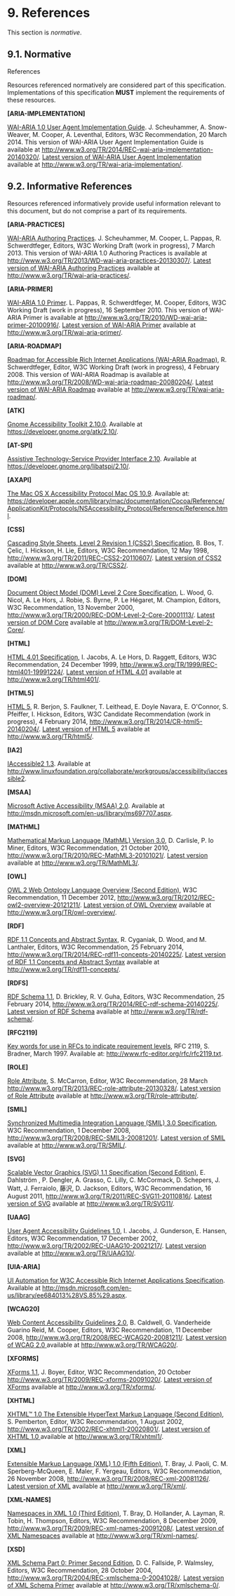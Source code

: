 # <a id="references"></a>9. References

This section is _normative_.

## <a id="references_normative"></a>9.1. Normative

References

Resources referenced normatively are considered part of this specification. Implementations of this specification **MUST** implement the requirements of these resources.

<a id="ref_ARIA-IMPLEMENTATION"></a>**\[ARIA-IMPLEMENTATION\]**

[WAI-ARIA 1.0 User Agent Implementation Guide](http://www.w3.org/TR/2014/REC-wai-aria-implementation-20140320/). J. Scheuhammer, A. Snow-Weaver, M. Cooper, A. Leventhal, Editors, W3C Recommendation, 20 March 2014. This version of WAI-ARIA User Agent Implementation Guide is available at http://www.w3.org/TR/2014/REC-wai-aria-implementation-20140320/. [Latest version of WAI-ARIA User Agent Implementation](http://www.w3.org/TR/wai-aria-implementation/) available at http://www.w3.org/TR/wai-aria-implementation/.

## <a id="references_informative"></a>9.2. Informative References

Resources referenced informatively provide useful information relevant to this document, but do not comprise a part of its requirements.

<a id="ref_ARIA-PRACTICES"></a>**\[ARIA-PRACTICES\]**

[WAI-ARIA Authoring Practices](http://www.w3.org/TR/2013/WD-wai-aria-practices-20130307/). J. Scheuhammer, M. Cooper, L. Pappas, R. Schwerdtfeger, Editors, W3C Working Draft (work in progress), 7 March 2013. This version of WAI-ARIA 1.0 Authoring Practices is available at http://www.w3.org/TR/2013/WD-wai-aria-practices-20130307/. [Latest version of WAI-ARIA Authoring Practices](http://www.w3.org/TR/wai-aria-practices/) available at http://www.w3.org/TR/wai-aria-practices/.

<a id="ref_ARIA-PRIMER"></a>**\[ARIA-PRIMER\]**

[WAI-ARIA 1.0 Primer](http://www.w3.org/TR/2010/WD-wai-aria-primer-20100916/). L. Pappas, R. Schwerdtfeger, M. Cooper, Editors, W3C Working Draft (work in progress), 16 September 2010. This version of WAI-ARIA Primer is available at http://www.w3.org/TR/2010/WD-wai-aria-primer-20100916/. [Latest version of WAI-ARIA Primer](http://www.w3.org/TR/wai-aria-primer/) available at http://www.w3.org/TR/wai-aria-primer/.

<a id="ref_ARIA-ROADMAP"></a>**\[ARIA-ROADMAP\]**

[Roadmap for Accessible Rich Internet Applications (WAI-ARIA Roadmap)](http://www.w3.org/TR/2008/WD-wai-aria-roadmap-20080204/), R. Schwerdtfeger, Editor, W3C Working Draft (work in progress), 4 February 2008. This version of WAI-ARIA Roadmap is available at http://www.w3.org/TR/2008/WD-wai-aria-roadmap-20080204/. [Latest version of WAI-ARIA Roadmap](http://www.w3.org/TR/wai-aria-roadmap/) available at http://www.w3.org/TR/wai-aria-roadmap/.

<a id="ref_ATK"></a>**\[ATK\]**

[Gnome Accessibility Toolkit 2.10.0](https://developer.gnome.org/atk/2.10/). Available at https://developer.gnome.org/atk/2.10/.

<a id="ref_AT-SPI"></a>**\[AT-SPI\]**

[Assistive Technology-Service Provider Interface 2.10](https://developer.gnome.org/libatspi/2.10/). Available at https://developer.gnome.org/libatspi/2.10/.

<a id="ref_AXAPI"></a>**\[AXAPI\]**

[The Mac OS X Accessibility Protocol Mac OS 10.9](https://developer.apple.com/library/mac/documentation/Cocoa/Reference/ApplicationKit/Protocols/NSAccessibility_Protocol/Reference/Reference.html). Available at: https://developer.apple.com/library/mac/documentation/Cocoa/Reference/ApplicationKit/Protocols/NSAccessibility_Protocol/Reference/Reference.html.

<a id="ref_CSS"></a>**\[CSS\]**

[Cascading Style Sheets, Level 2 Revision 1 (CSS2) Specification](http://www.w3.org/TR/2011/REC-CSS2-20110607/), B. Bos, T. Çelic, I. Hickson, H. Lie, Editors, W3C Recommendation, 12 May 1998, http://www.w3.org/TR/2011/REC-CSS2-20110607/. [Latest version of CSS2](http://www.w3.org/TR/CSS2/ "Latest version of Cascading Style Sheets, level 2 (CSS2) Specification") available at http://www.w3.org/TR/CSS2/.

<a id="ref_DOM"></a>**\[DOM\]**

[Document Object Model (DOM) Level 2 Core Specification](http://www.w3.org/TR/2000/REC-DOM-Level-2-Core-20001113/), L. Wood, G. Nicol, A. Le Hors, J. Robie, S. Byrne, P. Le Hégaret, M. Champion, Editors, W3C Recommendation, 13 November 2000, http://www.w3.org/TR/2000/REC-DOM-Level-2-Core-20001113/. [Latest version of DOM Core](http://www.w3.org/TR/DOM-Level-2-Core/ "Latest version of Document Object Model (DOM) Level 2 Core Specification") available at http://www.w3.org/TR/DOM-Level-2-Core/.

<a id="ref_HTML"></a>**\[HTML\]**

[HTML 4.01 Specification](http://www.w3.org/TR/1999/REC-html401-19991224/), I. Jacobs, A. Le Hors, D. Raggett, Editors, W3C Recommendation, 24 December 1999, http://www.w3.org/TR/1999/REC-html401-19991224/. [Latest version of HTML 4.01](http://www.w3.org/TR/html401/ "Latest version of HTML 4.01 Specification") available at http://www.w3.org/TR/html401/.

<a id="ref_HTML5"></a>**\[HTML5\]**

[HTML 5](http://www.w3.org/TR/2014/CR-html5-20140204/), R. Berjon, S. Faulkner, T. Leithead, E. Doyle Navara, E. O'Connor, S. Pfeiffer, I. Hickson, Editors, W3C Candidate Recommendation (work in progress), 4 February 2014, http://www.w3.org/TR/2014/CR-html5-20140204/. [Latest version of HTML 5](http://www.w3.org/TR/html5/ "Latest version of HTML 5") available at http://www.w3.org/TR/html5/.

<a id="ref_IA2"></a>**\[IA2\]**

[IAccessible2 1.3](http://www.linuxfoundation.org/collaborate/workgroups/accessibility/iaccessible2). Available at <http://www.linuxfoundation.org/collaborate/workgroups/accessibility/iaccessible2>.

<a id="ref_MSAA"></a>**\[MSAA\]**

[Microsoft Active Accessibility (MSAA) 2.0](http://msdn.microsoft.com/en-us/library/ms697707.aspx). Available at <http://msdn.microsoft.com/en-us/library/ms697707.aspx>.

<a id="ref_MATHML"></a>**\[MATHML\]**

[Mathematical Markup Language (MathML) Version 3.0](http://www.w3.org/TR/2010/REC-MathML3-20101021/), D. Carlisle, P. Io Miner, Editors, W3C Recommendation, 21 October 2010, <http://www.w3.org/TR/2010/REC-MathML3-20101021/>. [Latest version](http://www.w3.org/TR/MathML3/ "Latest version of Mathematical Markup Language (MathML) Version 3.0") available at http://www.w3.org/TR/MathML3/.

<a id="ref_OWL"></a>**\[OWL\]**

[OWL 2 Web Ontology Language Overview (Second Edition)](http://www.w3.org/TR/2012/REC-owl2-overview-20121211/), W3C Recommendation, 11 December 2012, http://www.w3.org/TR/2012/REC-owl2-overview-20121211/. [Latest version of OWL Overview](http://www.w3.org/TR/owl-overview/ "Latest version of OWL Web Ontology Language Overview") available at http://www.w3.org/TR/owl-overview/.

<a id="ref_RDF"></a>**\[RDF\]**

[RDF 1.1 Concepts and Abstract Syntax](http://www.w3.org/TR/2014/REC-rdf11-concepts-20140225/), R. Cyganiak, D. Wood, and M. Lanthaler, Editors, W3C Recommendation, 25 February 2014, http://www.w3.org/TR/2014/REC-rdf11-concepts-20140225/. [Latest version of RDF 1.1 Concepts and Abstract Syntax](http://www.w3.org/TR/rdf11-concepts/ "Latest version of Resource Description Framework (RDF): Concepts and Abstract Syntax") available at http://www.w3.org/TR/rdf11-concepts/.

<a id="ref_RDFS"></a>**\[RDFS\]**

[RDF Schema 1.1](http://www.w3.org/TR/2014/REC-rdf-schema-20140225/), D. Brickley, R. V. Guha, Editors, W3C Recommendation, 25 February 2014, http://www.w3.org/TR/2014/REC-rdf-schema-20140225/. [Latest version of RDF Schema](http://www.w3.org/TR/rdf-schema/ "Latest version of RDF Vocabulary Description Language 1.0: RDF Schema") available at http://www.w3.org/TR/rdf-schema/.

<a id="ref_RFC2119"></a>**\[RFC2119\]**

[Key words for use in RFCs to indicate requirement levels](http://www.rfc-editor.org/rfc/rfc2119.txt), RFC 2119, S. Bradner, March 1997. Available at: http://www.rfc-editor.org/rfc/rfc2119.txt.

<a id="ref_ROLE"></a>**\[ROLE\]**

[Role Attribute](http://www.w3.org/TR/2013/REC-role-attribute-20130328/), S. McCarron, Editor, W3C Recommendation, 28 March http://www.w3.org/TR/2013/REC-role-attribute-20130328/. [Latest version of Role Attribute](http://www.w3.org/TR/role-attribute/) available at http://www.w3.org/TR/role-attribute/.

<a id="ref_SMIL"></a>**\[SMIL\]**

[Synchronized Multimedia Integration Language (SMIL) 3.0 Specification](http://www.w3.org/TR/2008/REC-SMIL3-20081201/), W3C Recommendation, 1 December 2008, http://www.w3.org/TR/2008/REC-SMIL3-20081201/. [Latest version of SMIL](http://www.w3.org/TR/SMIL/ "Latest version of Synchronized Multimedia Integration Language (SMIL) Specification") available at http://www.w3.org/TR/SMIL/.

<a id="ref_SVG"></a>**\[SVG\]**

[Scalable Vector Graphics (SVG) 1.1 Specification (Second Edition)](http://www.w3.org/TR/2011/REC-SVG11-20110816/), E. Dahlström , P. Dengler, A. Grasso, C. Lilly, C. McCormack, D. Schepers, J. Watt, J. Ferraiolo, 藤沢, D. Jackson, Editors, W3C Recommendation, 16 August 2011, http://www.w3.org/TR/2011/REC-SVG11-20110816/. [Latest version of SVG](http://www.w3.org/TR/SVG11/ "Latest version of Scalable Vector Graphics (SVG) 1.1 Specification") available at http://www.w3.org/TR/SVG11/.

<a id="ref_UAAG"></a>**\[UAAG\]**

[User Agent Accessibility Guidelines 1.0](http://www.w3.org/TR/2002/REC-UAAG10-20021217/), I. Jacobs, J. Gunderson, E. Hansen, Editors, W3C Recommendation, 17 December 2002, http://www.w3.org/TR/2002/REC-UAAG10-20021217/. [Latest version](http://www.w3.org/TR/UAAG10/ "Latest version of User Agent Accessibility Guidelines 1.0") available at http://www.w3.org/TR/UAAG10/.

<a id="ref_UIA-ARIA"></a>**\[UIA-ARIA\]**

[UI Automation for W3C Accessible Rich Internet Applications Specification](http://msdn.microsoft.com/en-us/library/ee684013%28VS.85%29.aspx). Available at http://msdn.microsoft.com/en-us/library/ee684013%28VS.85%29.aspx.

<a id="ref_WCAG20"></a>**\[WCAG20\]**

[Web Content Accessibility Guidelines 2.0](http://www.w3.org/TR/2008/REC-WCAG20-20081211/), B. Caldwell, G. Vanderheide Guarino Reid, M. Cooper, Editors, W3C Recommendation, 11 December 2008, http://www.w3.org/TR/2008/REC-WCAG20-20081211/. [Latest version of WCAG 2.0 ](http://www.w3.org/TR/WCAG20/ "Latest version of Web Content Accessibility Guidelines 2.0") available at http://www.w3.org/TR/WCAG20/.

<a id="ref_XFORMS"></a>**\[XFORMS\]**

[XForms 1.1](http://www.w3.org/TR/2009/REC-xforms-20091020/), J. Boyer, Editor, W3C Recommendation, 20 October http://www.w3.org/TR/2009/REC-xforms-20091020/. [Latest version of XForms](http://www.w3.org/TR/xforms/ "Latest version of XForms 1.0 (Third Edition)") available at http://www.w3.org/TR/xforms/.

<a id="ref_XHTML"></a>**\[XHTML\]**

[XHTML™ 1.0 The Extensible HyperText Markup Language (Second Edition)](http://www.w3.org/TR/2002/REC-xhtml1-20020801/), S. Pemberton, Editor, W3C Recommendation, 1 August 2002, http://www.w3.org/TR/2002/REC-xhtml1-20020801/. [Latest version of XHTML 1.0 ](http://www.w3.org/TR/xhtml1/ "Latest version of XHTML™ 1.0 The Extensible HyperText Markup Language (Second Edition)") available at http://www.w3.org/TR/xhtml1/.

<a id="ref_XML"></a>**\[XML\]**

[Extensible Markup Language (XML) 1.0 (Fifth Edition)](http://www.w3.org/TR/2008/REC-xml-20081126/), T. Bray, J. Paoli, C. M. Sperberg-McQueen, E. Maler, F. Yergeau, Editors, W3C Recommendation, 26 November 2008, http://www.w3.org/TR/2008/REC-xml-20081126/. [Latest version of XML](http://www.w3.org/TR/xml/ "Latest version of Extensible Markup Language (XML) 1.0 (Fifth Edition)") available at http://www.w3.org/TR/xml/.

<a id="ref_XML-NAMES"></a>**\[XML-NAMES\]**

[Namespaces in XML 1.0 (Third Edition)](http://www.w3.org/TR/2009/REC-xml-names-20091208/), T. Bray, D. Hollander, A. Layman, R. Tobin, H. Thompson, Editors, W3C Recommendation, 8 December 2009, http://www.w3.org/TR/2009/REC-xml-names-20091208/. [Latest version of XML Namespaces](http://www.w3.org/TR/xml-names/ "Latest version of Namespaces in XML 1.0 (Second Edition)") available at http://www.w3.org/TR/xml-names/.

<a id="ref_XSD"></a>**\[XSD\]**

[XML Schema Part 0: Primer Second Edition](http://www.w3.org/TR/2004/REC-xmlschema-0-20041028/), D. C. Fallside, P. Walmsley, Editors, W3C Recommendation, 28 October 2004, http://www.w3.org/TR/2004/REC-xmlschema-0-20041028/. [Latest version of XML Schema Primer](http://www.w3.org/TR/xmlschema-0/ "Latest version of XML Schema Part 0: Primer Second Edition") available at http://www.w3.org/TR/xmlschema-0/.